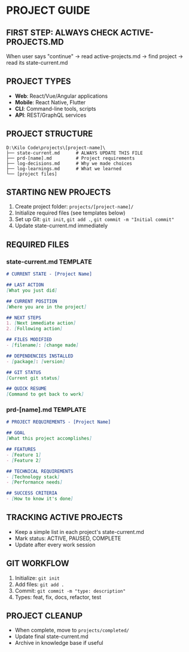 # PROJECT GUIDE

## FIRST STEP: ALWAYS CHECK ACTIVE-PROJECTS.MD
When user says "continue" → read active-projects.md → find project → read its state-current.md

## PROJECT TYPES
- **Web**: React/Vue/Angular applications
- **Mobile**: React Native, Flutter
- **CLI**: Command-line tools, scripts
- **API**: REST/GraphQL services

## PROJECT STRUCTURE
```
D:\Kilo Code\projects\[project-name]\
├── state-current.md      # ALWAYS UPDATE THIS FILE
├── prd-[name].md         # Project requirements
├── log-decisions.md      # Why we made choices
├── log-learnings.md      # What we learned
└── [project files]
```

## STARTING NEW PROJECTS
1. Create project folder: `projects/[project-name]/`
2. Initialize required files (see templates below)
3. Set up Git: `git init`, `git add .`, `git commit -m "Initial commit"`
4. Update state-current.md immediately

## REQUIRED FILES

### state-current.md TEMPLATE
```markdown
# CURRENT STATE - [Project Name]

## LAST ACTION
[What you just did]

## CURRENT POSITION
[Where you are in the project]

## NEXT STEPS
1. [Next immediate action]
2. [Following action]

## FILES MODIFIED
- [filename]: [change made]

## DEPENDENCIES INSTALLED
- [package]: [version]

## GIT STATUS
[Current git status]

## QUICK RESUME
[Command to get back to work]
```

### prd-[name].md TEMPLATE
```markdown
# PROJECT REQUIREMENTS - [Project Name]

## GOAL
[What this project accomplishes]

## FEATURES
- [Feature 1]
- [Feature 2]

## TECHNICAL REQUIREMENTS
- [Technology stack]
- [Performance needs]

## SUCCESS CRITERIA
- [How to know it's done]
```

## TRACKING ACTIVE PROJECTS
- Keep a simple list in each project's state-current.md
- Mark status: ACTIVE, PAUSED, COMPLETE
- Update after every work session

## GIT WORKFLOW
1. Initialize: `git init`
2. Add files: `git add .`
3. Commit: `git commit -m "type: description"`
4. Types: feat, fix, docs, refactor, test

## PROJECT CLEANUP
- When complete, move to `projects/completed/`
- Update final state-current.md
- Archive in knowledge base if useful